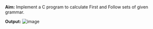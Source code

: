 **Aim:** Implement a C program to calculate First and Follow sets of given grammar.


**Output:**
![image](https://github.com/user-attachments/assets/c29ca736-d3ec-4258-b909-5c222a42dea0)
